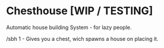 # Chesthouse [WIP / TESTING]
Automatic house building System - for lazy people.

/sbh <Name> 1 <quantity> - Gives you a chest, wich spawns a house on placing it.
